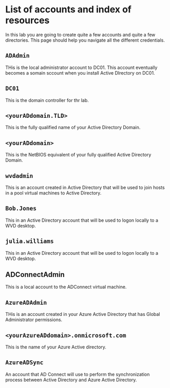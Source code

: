 # List of accounts and index of resources

In this lab you are going to create quite a few accounts and quite a few directories.  This page should help you navigate all the different credentials.

## `ADAdmin`

THis is the local administrator account to DC01.  This account eventually becomes a somain sccount when you install Active DIrectory on DC01.

## `DC01`

This is the domain controller for thr lab.

## `<yourADdomain.TLD>`

This is the fully qualified name of your Active Directory Domain.

## `<yourADdomain>`

This is the NetBIOS equivalent of your fully qualified Active Directory Domain.

## `wvdadmin`

This is an account created in Active Directory that will be used to join hosts in a pool virtual machines to Active Directory.

## `Bob.Jones`

This in an Active Directory account that will be used to logon locally to a WVD desktop.

## `julia.williams`

This in an Active Directory account that will be used to logon locally to a WVD desktop.

## ADConnectAdmin

This is a local account to the ADConnect virtual machine.

## `AzureADAdmin`

THis is an account created in your Azure Active Directory that has Global Administrator permissions.

## `<yourAzureADdomain>.onmicrosoft.com`

This is the name of your Azure Active directory.

## `AzureADSync`

An account that AD Connect will use to perform the synchronization process between Active Directory and Azure Active Directory.

##